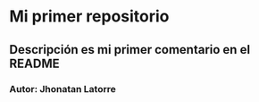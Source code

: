 # Mi primer repositorio
## Descripción es mi primer comentario en el README
### Autor: Jhonatan Latorre